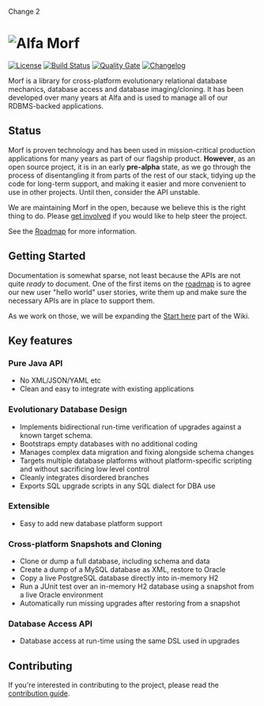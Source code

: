 Change 2
# ![Alfa Morf](https://github.com/alfasoftware/morf/wiki/morf.png)

[![License](https://img.shields.io/badge/License-Apache%202.0-blue.svg)](https://opensource.org/licenses/Apache-2.0)
[![Build Status](https://travis-ci.com/alfasoftware/morf.svg?branch=master)](https://travis-ci.com/alfasoftware/morf)
[![Quality Gate](https://sonarcloud.io/api/project_badges/measure?project=org.alfasoftware%3Amorf-parent&metric=alert_status)](https://sonarcloud.io/project/overview?id=org.alfasoftware:morf-parent)
[![Changelog](https://img.shields.io/badge/-Changelog-grey.svg)](https://github.com/alfasoftware/morf/releases)

Morf is a library for cross-platform evolutionary relational database mechanics, database access and database imaging/cloning.  It has been developed over many years at Alfa and is used to manage all of our RDBMS-backed applications.

## Status

Morf is proven technology and has been used in mission-critical production applications for many years as part of our flagship product.  **However**, as an open source project, it is in an early **pre-alpha** state, as we go through the process of disentangling it from parts of the rest of our stack, tidying up the code for long-term support, and making it easier and more convenient to use in other projects. Until then, consider the API unstable.

We are maintaining Morf in the open, because we believe this is the right thing to do. Please [get involved](https://github.com/alfasoftware/morf/wiki/Contributing) if you would like to help steer the project.

See the [Roadmap](https://github.com/alfasoftware/morf/wiki/Roadmap) for more information.

## Getting Started
Documentation is somewhat sparse, not least because the APIs are not quite _ready_ to document.  One of the first items on the [roadmap](https://github.com/alfasoftware/morf/wiki/Roadmap) is to agree our new user "hello world" user stories, write them up and make sure the necessary APIs are in place to support them.

As we work on those, we will be expanding the [Start here](https://github.com/alfasoftware/morf/wiki/Start-Here) part of the Wiki.

## Key features

### Pure Java API
- No XML/JSON/YAML etc
- Clean and easy to integrate with existing applications

### Evolutionary Database Design
- Implements bidirectional run-time verification of upgrades against a known target schema.
- Bootstraps empty databases with no additional coding
- Manages complex data migration and fixing alongside schema changes
- Targets multiple database platforms without platform-specific scripting and without sacrificing low level control
- Cleanly integrates disordered branches
- Exports SQL upgrade scripts in any SQL dialect for DBA use

### Extensible
- Easy to add new database platform support

### Cross-platform Snapshots and Cloning
- Clone or dump a full database, including schema and data
- Create a dump of a MySQL database as XML, restore to Oracle
- Copy a live PostgreSQL database directly into in-memory H2
- Run a JUnit test over an in-memory H2 database using a snapshot from a live Oracle environment
- Automatically run missing upgrades after restoring from a snapshot

### Database Access API
- Database access at run-time using the same DSL used in upgrades

## Contributing
If you're interested in contributing to the project, please read the [contribution guide](https://github.com/alfasoftware/morf/wiki/Contributing).
